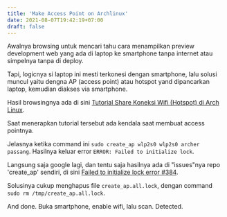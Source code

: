```yaml
---
title: 'Make Access Point on Archlinux'
date: 2021-08-07T19:42:19+07:00
draft: false
---
```


Awalnya browsing untuk mencari tahu cara menampilkan preview development web yang ada di laptop ke smartphone tanpa internet atau simpelnya tanpa di deploy.

Tapi, logicnya si laptop ini mesti terkonesi dengan smartphone, lalu solusi muncul yaitu dengna AP (access point) atau hotspot yand dipancarkan laptop, kemudian diakses via smartphone.

Hasil browsingnya ada di sini [Tutorial Share Koneksi Wifi (Hotspot) di Arch Linux](https://jagongoding.com/linux/arch-linux/tutorial-share-koneksi-wifi-hotspot-di-arch-linux/).

Saat menerapkan tutorial tersebut ada kendala saat membuat access pointnya.

Jelasnya ketika command ini `sudo create_ap wlp2s0 wlp2s0 archer passang`. Hasilnya keluar error `ERROR: Failed to initialize lock`.

Langsung saja google lagi, dan tentu saja hasilnya ada di "issues"nya repo 'create_ap' sendiri, di sini [Failed to initialize lock error #384](https://github.com/oblique/create_ap/issues/384).

Solusinya cukup menghapus file `create_ap.all.lock`, dengan command `sudo rm /tmp/create_ap.all.lock`.

And done. Buka smartphone, enable wifi, lalu scan. Detected.
